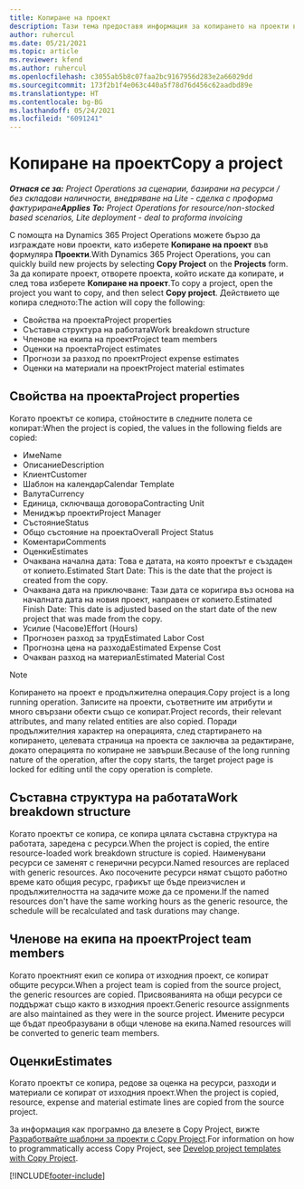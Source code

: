 ```yaml
---
title: Копиране на проект
description: Тази тема предоставя информация за копирането на проекти в Dynamics 365 Project Operations.
author: ruhercul
ms.date: 05/21/2021
ms.topic: article
ms.reviewer: kfend
ms.author: ruhercul
ms.openlocfilehash: c3055ab5b8c07faa2bc9167956d283e2a66029dd
ms.sourcegitcommit: 173f2b1f4e063c440a5f78d76d456c62aadbd89e
ms.translationtype: HT
ms.contentlocale: bg-BG
ms.lasthandoff: 05/24/2021
ms.locfileid: "6091241"
---
```

# <a name="copy-a-project"></a><span data-ttu-id="62593-103">Копиране на проект</span><span class="sxs-lookup"><span data-stu-id="62593-103">Copy a project</span></span>

<span data-ttu-id="62593-104">_**Отнася се за:** Project Operations за сценарии, базирани на ресурси / без складови наличности, внедряване на Lite - сделка с проформа фактуриране_</span><span class="sxs-lookup"><span data-stu-id="62593-104">_**Applies To:** Project Operations for resource/non-stocked based scenarios, Lite deployment - deal to proforma invoicing_</span></span>

<span data-ttu-id="62593-105">С помощта на Dynamics 365 Project Operations можете бързо да изграждате нови проекти, като изберете **Копиране на проект** във формуляра **Проекти**.</span><span class="sxs-lookup"><span data-stu-id="62593-105">With Dynamics 365 Project Operations, you can quickly build new projects by selecting **Copy Project** on the **Projects** form.</span></span> <span data-ttu-id="62593-106">За да копирате проект, отворете проекта, който искате да копирате, и след това изберете **Копиране на проект**.</span><span class="sxs-lookup"><span data-stu-id="62593-106">To copy a project, open the project you want to copy, and then select **Copy project**.</span></span> <span data-ttu-id="62593-107">Действието ще копира следното:</span><span class="sxs-lookup"><span data-stu-id="62593-107">The action will copy the following:</span></span>

- <span data-ttu-id="62593-108">Свойства на проекта</span><span class="sxs-lookup"><span data-stu-id="62593-108">Project properties</span></span> 
- <span data-ttu-id="62593-109">Съставна структура на работата</span><span class="sxs-lookup"><span data-stu-id="62593-109">Work breakdown structure</span></span>
- <span data-ttu-id="62593-110">Членове на екипа на проект</span><span class="sxs-lookup"><span data-stu-id="62593-110">Project team members</span></span>
- <span data-ttu-id="62593-111">Оценки на проекта</span><span class="sxs-lookup"><span data-stu-id="62593-111">Project estimates</span></span>
- <span data-ttu-id="62593-112">Прогнози за разход по проект</span><span class="sxs-lookup"><span data-stu-id="62593-112">Project expense estimates</span></span>
- <span data-ttu-id="62593-113">Оценки на материали на проект</span><span class="sxs-lookup"><span data-stu-id="62593-113">Project material estimates</span></span>

## <a name="project-properties"></a><span data-ttu-id="62593-114">Свойства на проекта</span><span class="sxs-lookup"><span data-stu-id="62593-114">Project properties</span></span>

<span data-ttu-id="62593-115">Когато проектът се копира, стойностите в следните полета се копират:</span><span class="sxs-lookup"><span data-stu-id="62593-115">When the project is copied, the values in the following fields are copied:</span></span>

- <span data-ttu-id="62593-116">Име</span><span class="sxs-lookup"><span data-stu-id="62593-116">Name</span></span>
- <span data-ttu-id="62593-117">Описание</span><span class="sxs-lookup"><span data-stu-id="62593-117">Description</span></span>
- <span data-ttu-id="62593-118">Клиент</span><span class="sxs-lookup"><span data-stu-id="62593-118">Customer</span></span>
- <span data-ttu-id="62593-119">Шаблон на календар</span><span class="sxs-lookup"><span data-stu-id="62593-119">Calendar Template</span></span>
- <span data-ttu-id="62593-120">Валута</span><span class="sxs-lookup"><span data-stu-id="62593-120">Currency</span></span>
- <span data-ttu-id="62593-121">Единица, сключваща договора</span><span class="sxs-lookup"><span data-stu-id="62593-121">Contracting Unit</span></span>
- <span data-ttu-id="62593-122">Мениджър проекти</span><span class="sxs-lookup"><span data-stu-id="62593-122">Project Manager</span></span>
- <span data-ttu-id="62593-123">Състояние</span><span class="sxs-lookup"><span data-stu-id="62593-123">Status</span></span>
- <span data-ttu-id="62593-124">Общо състояние на проекта</span><span class="sxs-lookup"><span data-stu-id="62593-124">Overall Project Status</span></span>
- <span data-ttu-id="62593-125">Коментари</span><span class="sxs-lookup"><span data-stu-id="62593-125">Comments</span></span>
- <span data-ttu-id="62593-126">Оценки</span><span class="sxs-lookup"><span data-stu-id="62593-126">Estimates</span></span>
- <span data-ttu-id="62593-127">Очаквана начална дата: Това е датата, на която проектът е създаден от копието.</span><span class="sxs-lookup"><span data-stu-id="62593-127">Estimated Start Date: This is the date that the project is created from the copy.</span></span>
- <span data-ttu-id="62593-128">Очаквана дата на приключване: Тази дата се коригира въз основа на началната дата на новия проект, направен от копието.</span><span class="sxs-lookup"><span data-stu-id="62593-128">Estimated Finish Date: This date is adjusted based on the start date of the new project that was made from the copy.</span></span>
- <span data-ttu-id="62593-129">Усилие (Часове)</span><span class="sxs-lookup"><span data-stu-id="62593-129">Effort (Hours)</span></span>
- <span data-ttu-id="62593-130">Прогнозен разход за труд</span><span class="sxs-lookup"><span data-stu-id="62593-130">Estimated Labor Cost</span></span>
- <span data-ttu-id="62593-131">Прогнозна цена на разхода</span><span class="sxs-lookup"><span data-stu-id="62593-131">Estimated Expense Cost</span></span>
- <span data-ttu-id="62593-132">Очакван разход на материал</span><span class="sxs-lookup"><span data-stu-id="62593-132">Estimated Material Cost</span></span>

> [!NOTE]
> <span data-ttu-id="62593-133">Копирането на проект е продължителна операция.</span><span class="sxs-lookup"><span data-stu-id="62593-133">Copy project is a long running operation.</span></span> <span data-ttu-id="62593-134">Записите на проекти, съответните им атрибути и много свързани обекти също се копират.</span><span class="sxs-lookup"><span data-stu-id="62593-134">Project records, their relevant attributes, and many related entities are also copied.</span></span> <span data-ttu-id="62593-135">Поради продължителния характер на операцията, след стартирането на копирането, целевата страница на проекта се заключва за редактиране, докато операцията по копиране не завърши.</span><span class="sxs-lookup"><span data-stu-id="62593-135">Because of the long running nature of the operation, after the copy starts, the target project page is locked for editing until the copy operation is complete.</span></span>

## <a name="work-breakdown-structure"></a><span data-ttu-id="62593-136">Съставна структура на работата</span><span class="sxs-lookup"><span data-stu-id="62593-136">Work breakdown structure</span></span>

<span data-ttu-id="62593-137">Когато проектът се копира, се копира цялата съставна структура на работата, заредена с ресурси.</span><span class="sxs-lookup"><span data-stu-id="62593-137">When the project is copied, the entire resource-loaded work breakdown structure is copied.</span></span> <span data-ttu-id="62593-138">Наименувани ресурси се заменят с генерични ресурси.</span><span class="sxs-lookup"><span data-stu-id="62593-138">Named resources are replaced with generic resources.</span></span> <span data-ttu-id="62593-139">Ако посочените ресурси нямат същото работно време като общия ресурс, графикът ще бъде преизчислен и продължителността на задачите може да се промени.</span><span class="sxs-lookup"><span data-stu-id="62593-139">If the named resources don't have the same working hours as the generic resource, the schedule will be recalculated and task durations may change.</span></span>

## <a name="project-team-members"></a><span data-ttu-id="62593-140">Членове на екипа на проект</span><span class="sxs-lookup"><span data-stu-id="62593-140">Project team members</span></span>

<span data-ttu-id="62593-141">Когато проектният екип се копира от изходния проект, се копират общите ресурси.</span><span class="sxs-lookup"><span data-stu-id="62593-141">When a project team is copied from the source project, the generic resources are copied.</span></span> <span data-ttu-id="62593-142">Присвояванията на общи ресурси се поддържат също както в изходния проект.</span><span class="sxs-lookup"><span data-stu-id="62593-142">Generic resource assignments are also maintained as they were in the source project.</span></span> <span data-ttu-id="62593-143">Имените ресурси ще бъдат преобразувани в общи членове на екипа.</span><span class="sxs-lookup"><span data-stu-id="62593-143">Named resources will be converted to generic team members.</span></span>

## <a name="estimates"></a><span data-ttu-id="62593-144">Оценки</span><span class="sxs-lookup"><span data-stu-id="62593-144">Estimates</span></span>

<span data-ttu-id="62593-145">Когато проектът се копира, редове за оценка на ресурси, разходи и материали се копират от изходния проект.</span><span class="sxs-lookup"><span data-stu-id="62593-145">When the project is copied, resource, expense and material estimate lines are copied from the source project.</span></span> 

<span data-ttu-id="62593-146">За информация как програмно да влезете в Copy Project, вижте [Разработвайте шаблони за проекти с Copy Project](dev-copy-project.md).</span><span class="sxs-lookup"><span data-stu-id="62593-146">For information on how to programmatically access Copy Project, see [Develop project templates with Copy Project](dev-copy-project.md).</span></span>


[!INCLUDE[footer-include](../includes/footer-banner.md)]
